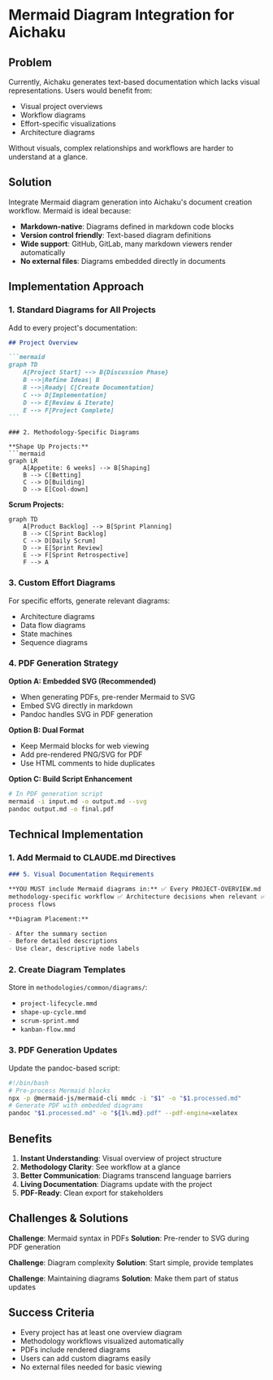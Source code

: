 # Mermaid Diagram Integration for Aichaku

## Problem

Currently, Aichaku generates text-based documentation which lacks visual
representations. Users would benefit from:

- Visual project overviews
- Workflow diagrams
- Effort-specific visualizations
- Architecture diagrams

Without visuals, complex relationships and workflows are harder to understand at
a glance.

## Solution

Integrate Mermaid diagram generation into Aichaku's document creation workflow.
Mermaid is ideal because:

- **Markdown-native**: Diagrams defined in markdown code blocks
- **Version control friendly**: Text-based diagram definitions
- **Wide support**: GitHub, GitLab, many markdown viewers render automatically
- **No external files**: Diagrams embedded directly in documents

## Implementation Approach

### 1. Standard Diagrams for All Projects

Add to every project's documentation:

````markdown
## Project Overview

```mermaid
graph TD
    A[Project Start] --> B{Discussion Phase}
    B -->|Refine Ideas| B
    B -->|Ready| C[Create Documentation]
    C --> D[Implementation]
    D --> E[Review & Iterate]
    E --> F[Project Complete]
```
````

````
### 2. Methodology-Specific Diagrams

**Shape Up Projects:**
```mermaid
graph LR
    A[Appetite: 6 weeks] --> B[Shaping]
    B --> C[Betting]
    C --> D[Building]
    D --> E[Cool-down]
````

**Scrum Projects:**

```mermaid
graph TD
    A[Product Backlog] --> B[Sprint Planning]
    B --> C[Sprint Backlog]
    C --> D[Daily Scrum]
    D --> E[Sprint Review]
    E --> F[Sprint Retrospective]
    F --> A
```

### 3. Custom Effort Diagrams

For specific efforts, generate relevant diagrams:

- Architecture diagrams
- Data flow diagrams
- State machines
- Sequence diagrams

### 4. PDF Generation Strategy

**Option A: Embedded SVG (Recommended)**

- When generating PDFs, pre-render Mermaid to SVG
- Embed SVG directly in markdown
- Pandoc handles SVG in PDF generation

**Option B: Dual Format**

- Keep Mermaid blocks for web viewing
- Add pre-rendered PNG/SVG for PDF
- Use HTML comments to hide duplicates

**Option C: Build Script Enhancement**

```bash
# In PDF generation script
mermaid -i input.md -o output.md --svg
pandoc output.md -o final.pdf
```

## Technical Implementation

### 1. Add Mermaid to CLAUDE.md Directives

```markdown
### 5. Visual Documentation Requirements

**YOU MUST include Mermaid diagrams in:** ✅ Every PROJECT-OVERVIEW.md ✅ Every
methodology-specific workflow ✅ Architecture decisions when relevant ✅ Complex
process flows

**Diagram Placement:**

- After the summary section
- Before detailed descriptions
- Use clear, descriptive node labels
```

### 2. Create Diagram Templates

Store in `methodologies/common/diagrams/`:

- `project-lifecycle.mmd`
- `shape-up-cycle.mmd`
- `scrum-sprint.mmd`
- `kanban-flow.mmd`

### 3. PDF Generation Updates

Update the pandoc-based script:

```bash
#!/bin/bash
# Pre-process Mermaid blocks
npx -p @mermaid-js/mermaid-cli mmdc -i "$1" -o "$1.processed.md"
# Generate PDF with embedded diagrams
pandoc "$1.processed.md" -o "${1%.md}.pdf" --pdf-engine=xelatex
```

## Benefits

1. **Instant Understanding**: Visual overview of project structure
2. **Methodology Clarity**: See workflow at a glance
3. **Better Communication**: Diagrams transcend language barriers
4. **Living Documentation**: Diagrams update with the project
5. **PDF-Ready**: Clean export for stakeholders

## Challenges & Solutions

**Challenge**: Mermaid syntax in PDFs **Solution**: Pre-render to SVG during PDF
generation

**Challenge**: Diagram complexity **Solution**: Start simple, provide templates

**Challenge**: Maintaining diagrams **Solution**: Make them part of status
updates

## Success Criteria

- Every project has at least one overview diagram
- Methodology workflows visualized automatically
- PDFs include rendered diagrams
- Users can add custom diagrams easily
- No external files needed for basic viewing
